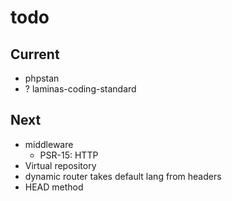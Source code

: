 # todo

## Current

- phpstan
- ? laminas-coding-standard

## Next

- middleware
  - PSR-15: HTTP
- Virtual repository
- dynamic router takes default lang from headers  
- HEAD method
